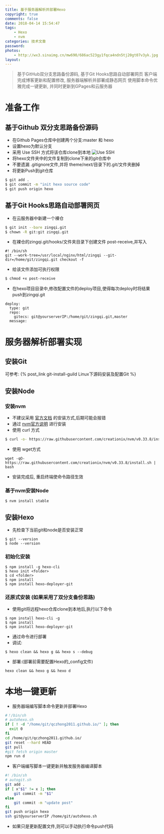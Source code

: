 ```yaml
---
title: 基于服务器解析并部署Hexo
copyright: true
comments: false
date: 2018-04-14 15:54:47
tags: 
    - Hexo 
    - nvm
categories: 技术文章
password:
photos:
    - http://wx3.sinaimg.cn/mw690/686ac523gy1fqca4ndn5tj20gt07v3yk.jpg
layout:
---
```


> 基于GitHub双分支思路备份源码, 基于Git Hooks思路自动部署网页
> 客户端完成博客更新和配置修改, 服务器端解析并部署成静态网页
> 使用脚本命令优雅完成一键更新, 并同时更新到GPages和云服务器

<!--more-->

# 准备工作

## 基于Github 双分支思路备份源码

- 在Github Pages仓库中创建两个分支:master 和 hexo
- 设置hexo为默认分支
- 采用 Use SSH 方式将该仓库clone到本地
 ![Use SSH](http://wx3.sinaimg.cn/mw690/686ac523gy1fqc95fj0puj20c6063t8u.jpg)
- 将hexo文件夹中的文件复制到clone下来的git仓库中
- 不要遗漏 .gitignore文件,并将 theme/next/目录下的.git/文件夹删掉
- 将更新Push到git仓库
 ```bash
 $ git add .
 $ git commit -m "init hexo source code"
 $ git push origin hexo
 ```

## 基于Git Hooks思路自动部署网页

- 在云服务器中新建一个裸仓
```bash
$ git init --bare zingqi.git
$ chown -R git:git zingqi.git
```
- 在裸仓的zingqi.git/hooks/文件夹目录下创建文件 post-receive,并写入
```
#! /bin/sh
git --work-tree=/usr/local/nginx/html/zingqi --git-dir=/home/git/zingqi.git checkout -f
```
- 给该文件添加可执行权限
```bash
$ chmod +x post-receive
```
- 在hexo项目目录中,修改配置文件的deploy项目,使得每次deploy时将结果push到zingqi.git
```
deploy:
  type: git
  repo: 
    gitecs: git@yourserverIP:/home/git/zingqi.git,master
  message:
```

# 服务器解析部署实现

## 安装Git
可参考: {% post_link git-install-guild Linux下源码安装及配置Git %}

## 安装Node

### 安装nvm
- 不建议采用 [官方文档](https://hexo.io/zh-cn/docs/index.html)  的安装方式,后期可能会报错
- 通过 [nvm官方说明](https://github.com/creationix/nvm#install-script)   进行安装
 - 使用 curl 方式
```bash
$ curl -o- https://raw.githubusercontent.com/creationix/nvm/v0.33.8/install.sh | bash
```
 - 使用 wget方式
```
wget -qO- https://raw.githubusercontent.com/creationix/nvm/v0.33.8/install.sh | bash
```
- 安装完成后, 重启终端使命令路径生效

### 基于nvm安装Node
```
$ nvm install stable
```

## 安装Hexo
- 先检查下当前git和node是否安装正常
```
$ git --version
$ node --version
```

### 初始化安装
```
$ npm install -g hexo-cli
$ hexo init <folder>
$ cd <folder>
$ npm install
$ npm install hexo-deployer-git
```
### 还原式安装 (如果采用了双分支备份思路)
- 使用git将远程hexo仓库clone到本地后,执行以下命令
```
$ npm install hexo-cli -g
$ npm install
$ npm install hexo-deployer-git
```
- 通过命令进行部署
 - 调试:
```
$ hexo clean && hexo g && hexo s --debug
```
 - 部署:(部署前需要配置Hexo的_config文件)
```
hexo clean && hexo g && hexo d
```

# 本地一键更新
- 服务器端编写脚本命令更新并部署Hexo
```bash
#！/bin/sh
# autohexo.sh
if [ ! -d "/home/git/qczhong2011.github.io/" ]; then
  exit 0
fi
cd /home/git/qczhong2011.github.io/
git reset --hard HEAD
git pull
#git fetch origin master
npm run d
```
- 客户端编写脚本一键更新并触发服务器编译脚本
```bash
#! /bin/sh
# autogit.sh
git add .
if [ x"$1" != x ]; then
    git commit -m "$1"
else
    git commit -m "update post"
fi
git push origin hexo
ssh git@yourserverIP /home/git/autohexo.sh
```

- 如果只是更新配置文件,则可以手动执行命令push代码